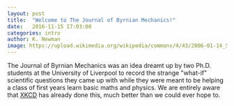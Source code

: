 ```yaml
---
layout: post
title:  "Welcome to The Journal of Byrnian Mechanics!"
date:   2016-11-15 17:03:00
categories: intro
author: K. Newman
image: https://upload.wikimedia.org/wikipedia/commons/4/43/2006-01-14_Surface_waves.jpg
---
```

The Journal of Byrnian Mechanics was an idea dreamt up by two Ph.D. students at the University of Liverpool to record the strange "what-if" scientific questions they came up with while they were meant to be helping a class of first years learn basic maths and physics. We are entirely aware that [XKCD](http://what-if.xkcd.com) has already done this, much better than we could ever hope to.